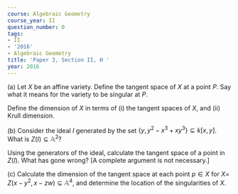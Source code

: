```yaml
---
course: Algebraic Geometry
course_year: II
question_number: 0
tags:
- II
- '2016'
- Algebraic Geometry
title: 'Paper 3, Section II, H '
year: 2016
---
```




(a) Let $X$ be an affine variety. Define the tangent space of $X$ at a point $P$. Say what it means for the variety to be singular at $P$.

Define the dimension of $X$ in terms of (i) the tangent spaces of $X$, and (ii) Krull dimension.

(b) Consider the ideal $I$ generated by the set $\left\{y, y^{2}-x^{3}+x y^{3}\right\} \subseteq k[x, y]$. What is $Z(I) \subseteq \mathbb{A}^{2} ?$

Using the generators of the ideal, calculate the tangent space of a point in $Z(I)$. What has gone wrong? [A complete argument is not necessary.]

(c) Calculate the dimension of the tangent space at each point $p \in X$ for $X=$ $Z\left(x-y^{2}, x-z w\right) \subseteq \mathbb{A}^{4}$, and determine the location of the singularities of $X .$